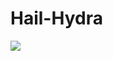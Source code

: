 # Hail-Hydra
<IMG center SRC="http://25.media.tumblr.com/98db1d3550cf512108169940c1763061/tumblr_n3qpi6vksT1qe3p9bo1_500.gif">
